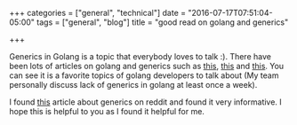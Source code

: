 +++
categories = ["general", "technical"]
date = "2016-07-17T07:51:04-05:00"
tags = ["general", "blog"]
title = "good read on golang and generics"

+++

Generics in Golang is a topic that everybody loves to talk :). There have been lots of articles on golang and generics such as [this](http://blog.jonathanoliver.com/golang-has-generics/), [this](http://bouk.co/blog/idiomatic-generics-in-go/) and [this](http://blog.ralch.com/tutorial/golang-code-generation-and-generics/). You can see it is a favorite topics of golang developers to talk about (My team personally discuss lack of generics in golang at least once a week).

I found [this](https://appliedgo.net/generics/) article about generics on reddit and found it very informative. I hope this is helpful to you as I found it helpful for me.
